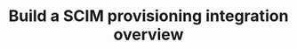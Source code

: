 ---
title: Build a SCIM provisioning integration overview
excerpt: Learn about the steps required to create a provisioning integration using SCIM.
meta:
  - name: description
    content: Use this guide to learn about the steps required to build an Okta integration that uses SCIM to handle user provisioning.
layout: Guides
sections:
 - main
---